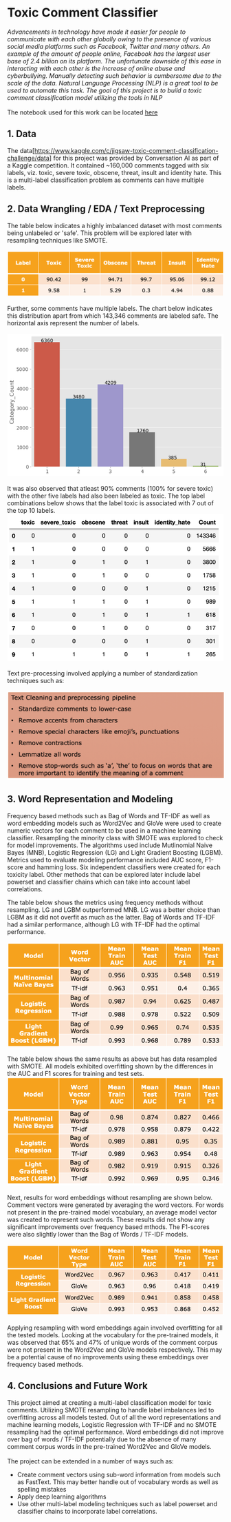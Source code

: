 # **Toxic Comment Classifier** #
*Advancements in technology have made it easier for people to communicate with each other globally owing to the presence of various social media platforms such as Facebook, Twitter and many others. An example of the amount of people online, Facebook has the largest user base of 2.4 billion on its platform. The unfortunate downside of this ease in interacting with each other is the increase of online abuse and cyberbullying. Manually detecting such behavior is cumbersome due to the scale of the data. Natural Language Processing (NLP) is a great tool to be used to automate this task. The goal of this project is to build a toxic comment classification model utilizing the tools in NLP*\
\
The notebook used for this work can be located [here](https://github.com/phatakshaunak/Springboard-Data-Science/blob/master/Capstone%20Project%20%233/Notebooks/Toxic_Comment_Classifier.ipynb)

## 1. Data

The data[https://www.kaggle.com/c/jigsaw-toxic-comment-classification-challenge/data] for this project was provided by Conversation AI as part of a Kaggle competition. It contained ~160,000 comments tagged with six labels, viz. toxic, severe toxic, obscene, threat, insult and identity hate. This is a multi-label classification problem as comments can have multiple labels.

## 2. Data Wrangling / EDA / Text Preprocessing

The table below indicates a highly imbalanced dataset with most comments being unlabeled or 'safe'. This problem will be explored later with resampling techniques like SMOTE.  
\
![](https://github.com/phatakshaunak/Springboard-Data-Science/blob/master/Capstone%20Project%20%233/Readme%20Files/label_dist.png)  
\
Further, some comments have multiple labels. The chart below indicates this distribution apart from which 143,346 comments are labeled safe. The horizontal axis represent the number of labels.  
\
![](https://github.com/phatakshaunak/Springboard-Data-Science/blob/master/Capstone%20Project%20%233/Readme%20Files/cat_bar_6.png)  
\
It was also observed that atleast 90% comments (100% for severe toxic) with the other five labels had also been labeled as toxic. The top label combinations below shows that the label toxic is associated with 7 out of the top 10 labels.  \
![](https://github.com/phatakshaunak/Springboard-Data-Science/blob/master/Capstone%20Project%20%233/Readme%20Files/label_combinations.png)   
\
Text pre-processing involved applying a number of standardization techniques such as:  
\
![](https://github.com/phatakshaunak/Springboard-Data-Science/blob/master/Capstone%20Project%20%233/Readme%20Files/text_cleaning_pipe.png)  

## 3. Word Representation and Modeling

Frequency based methods such as Bag of Words and TF-IDF as well as word embedding models such as Word2Vec and GloVe were used to create numeric vectors for each comment to be used in a machine learning classifier. Resampling the minority class with SMOTE was explored to check for model improvements.
The algorithms used include Mutlinomial Naive Bayes (MNB), Logistic Regression (LG) and Light Gradient Boosting (LGBM). Metrics used to evaluate modeling performance included AUC score, F1-score and hamming loss.
Six independent classifiers were created for each toxicity label. Other methods that can be explored later include label powerset and classifier chains which can take into account label correlations.

The table below shows the metrics using frequency methods without resampling. LG and LGBM outperformed MNB. LG was a better choice than LGBM as it did not overfit as much as the latter. Bag of Words and TF-IDF had a similar performance, although LG with TF-IDF had the optimal performance.  
\
![](https://github.com/phatakshaunak/Springboard-Data-Science/blob/master/Capstone%20Project%20%233/Readme%20Files/freq_wo_resamp.png)  
\
The table below shows the same results as above but has data resampled with SMOTE. All models exhibited overfitting shown by the differences in the AUC and F1 scores for training and test sets. 
\
![](https://github.com/phatakshaunak/Springboard-Data-Science/blob/master/Capstone%20Project%20%233/Readme%20Files/freq_w_resamp.png)  
\
Next, results for word embeddings without resampling are shown below. Comment vectors were generated by averaging the word vectors. For words not present in the pre-trained model vocabulary, an average model vector was created to represent such words. These results did not show any significant improvements over frequency based mthods. The F1-scores were also slightly lower than the Bag of Words / TF-IDF models.  
\
![](https://github.com/phatakshaunak/Springboard-Data-Science/blob/master/Capstone%20Project%20%233/Readme%20Files/word_emb_wo_resamp.png)  
\
Applying resampling with word embeddings again involved overfitting for all the tested models. Looking at the vocabulary for the pre-trained models, it was observed that 65% and 47% of unique words of the comment corpus were not present in the Word2Vec and GloVe models respectively. This may be a potential cause of no improvements using these embeddings over frequency based methods.

## 4. Conclusions and Future Work

This project aimed at creating a multi-label classification model for toxic comments. Utilizing SMOTE resampling to handle label imbalances led to overfitting across all models tested. Out of all the word representations and machine learning models, Logistic Regression with TF-IDF and no SMOTE resampling had the optimal performance. Word embeddings did not improve over bag of words / TF-IDF potentially due to the absence of many comment corpus words in the pre-trained Word2Vec and GloVe models.  
\
The project can be extended in a number of ways such as:
* Create comment vectors using sub-word information from models such as FastText. This may better handle out of vocabulary words as well as spelling mistakes
* Apply deep learning algorithms
* Use other multi-label modeling techniques such as label powerset and classifier chains to incorporate label correlations.

